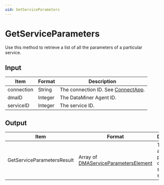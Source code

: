 ```yaml
---
uid: GetServiceParameters
---
```


# GetServiceParameters

Use this method to retrieve a list of all the parameters of a particular service.

## Input

| Item       | Format  | Description                                           |
|------------|---------|-------------------------------------------------------|
| connection | String  | The connection ID. See [ConnectApp](xref:ConnectApp). |
| dmaID      | Integer | The DataMiner Agent ID.                               |
| serviceID  | Integer | The service ID.                                       |

## Output

| Item | Format | Description |
|--|--|--|
| GetServiceParametersResult | Array of [DMAServiceParametersElement](xref:DMAServiceParametersElement) | The list of all the parameters of the specified service. |
